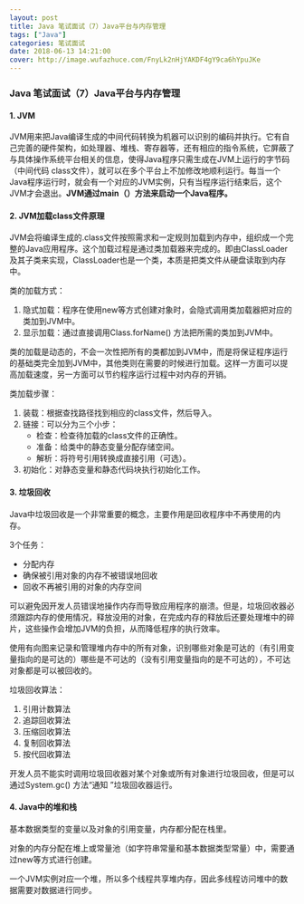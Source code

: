 ```yaml
---
layout: post
title: Java 笔试面试（7）Java平台与内存管理
tags: ["Java"]
categories: 笔试面试
date: 2018-06-13 14:21:00
cover: http://image.wufazhuce.com/FnyLk2nHjYAKDF4gY9ca6hYpuJKe
---
```

### Java 笔试面试（7）Java平台与内存管理

#### 1. JVM

JVM用来把Java编译生成的中间代码转换为机器可以识别的编码并执行。它有自己完善的硬件架构，如处理器、堆栈、寄存器等，还有相应的指令系统，它屏蔽了与具体操作系统平台相关的信息，使得Java程序只需生成在JVM上运行的字节码（中间代码 class文件），就可以在多个平台上不加修改地顺利运行。每当一个Java程序运行时，就会有一个对应的JVM实例，只有当程序运行结束后，这个JVM才会退出。**JVM通过main（）方法来启动一个Java程序。**

#### 2. JVM加载class文件原理

JVM会将编译生成的.class文件按照需求和一定规则加载到内存中，组织成一个完整的Java应用程序。这个加载过程是通过类加载器来完成的。即由ClassLoader及其子类来实现，ClassLoader也是一个类，本质是把类文件从硬盘读取到内存中。

类的加载方式：
1. 隐式加载：程序在使用new等方式创建对象时，会隐式调用类加载器把对应的类加到JVM中。
2. 显示加载：通过直接调用Class.forName() 方法把所需的类加到JVM中。

类的加载是动态的，不会一次性把所有的类都加到JVM中，而是将保证程序运行的基础类完全加到JVM中，其他类则在需要的时候进行加载。这样一方面可以提高加载速度，另一方面可以节约程序运行过程中对内存的开销。

类加载步骤：
1. 装载：根据查找路径找到相应的class文件，然后导入。
2. 链接：可以分为三个小步：
	- 检查：检查待加载的class文件的正确性。
	- 准备：给类中的静态变量分配存储空间。
	- 解析：将符号引用转换成直接引用（可选）。
3. 初始化：对静态变量和静态代码块执行初始化工作。

#### 3. 垃圾回收

Java中垃圾回收是一个非常重要的概念，主要作用是回收程序中不再使用的内存。

3个任务：
- 分配内存
- 确保被引用对象的内存不被错误地回收
- 回收不再被引用的对象的内存空间

可以避免因开发人员错误地操作内存而导致应用程序的崩溃。但是，垃圾回收器必须跟踪内存的使用情况，释放没用的对象，在完成内存的释放后还要处理堆中的碎片，这些操作会增加JVM的负担，从而降低程序的执行效率。

使用有向图来记录和管理堆内存中的所有对象，识别哪些对象是可达的（有引用变量指向的是可达的）哪些是不可达的（没有引用变量指向的是不可达的），不可达对象都是可以被回收的。

垃圾回收算法：
1. 引用计数算法
2. 追踪回收算法
3. 压缩回收算法
4. 复制回收算法
5. 按代回收算法

开发人员不能实时调用垃圾回收器对某个对象或所有对象进行垃圾回收，但是可以通过System.gc() 方法“通知 ”垃圾回收器运行。

#### 4. Java中的堆和栈

基本数据类型的变量以及对象的引用变量，内存都分配在栈里。

对象的内存分配在堆上或常量池（如字符串常量和基本数据类型常量）中，需要通过new等方式进行创建。

一个JVM实例对应一个堆，所以多个线程共享堆内存，因此多线程访问堆中的数据需要对数据进行同步。




